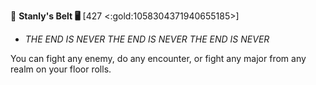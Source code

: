 🏺 **Stanly's Belt 🖥️** [427 <:gold:1058304371940655185>]
- *THE END IS NEVER THE END IS NEVER THE END IS NEVER*

You can fight any enemy, do any encounter, or fight any major from any realm on your floor rolls.
